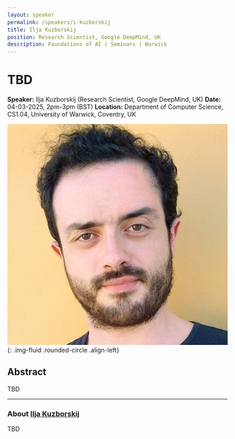 ```yaml
---
layout: speaker
permalink: /speakers/i-kuzborskij
title: Ilja Kuzborskij
position: Research Scientist, Google DeepMind, UK
description: Foundations of AI | Seminars | Warwick
---
```


# TBD

**Speaker:** Ilja Kuzborskij (Research Scientist, Google DeepMind, UK)
**Date:** 04-03-2025, 2pm-3pm (BST)
**Location:** Department of Computer Science, CS1.04, University of Warwick, Coventry, UK

![Ilja Kuzborskij](/assets/img/i_kuzborskij.jpg){: .img-fluid .rounded-circle .align-left}

## Abstract

TBD

---

### About [Ilja Kuzborskij](https://iljaku.github.io)

TBD


